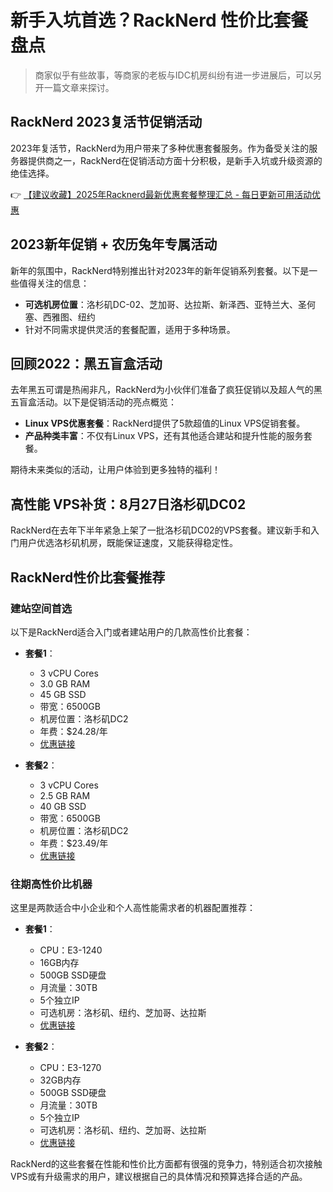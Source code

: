 # 新手入坑首选？RackNerd 性价比套餐盘点

> 商家似乎有些故事，等商家的老板与IDC机房纠纷有进一步进展后，可以另开一篇文章来探讨。

## RackNerd 2023复活节促销活动

2023年复活节，RackNerd为用户带来了多种优惠套餐服务。作为备受关注的服务器提供商之一，RackNerd在促销活动方面十分积极，是新手入坑或升级资源的绝佳选择。

👉 [【建议收藏】2025年Racknerd最新优惠套餐整理汇总 - 每日更新可用活动优惠](https://bit.ly/Rack_Nerd)

## 2023新年促销 + 农历兔年专属活动

新年的氛围中，RackNerd特别推出针对2023年的新年促销系列套餐。以下是一些值得关注的信息：

- **可选机房位置**：洛杉矶DC-02、芝加哥、达拉斯、新泽西、亚特兰大、圣何塞、西雅图、纽约
- 针对不同需求提供灵活的套餐配置，适用于多种场景。

## 回顾2022：黑五盲盒活动

去年黑五可谓是热闹非凡，RackNerd为小伙伴们准备了疯狂促销以及超人气的黑五盲盒活动。以下是促销活动的亮点概览：

- **Linux VPS优惠套餐**：RackNerd提供了5款超值的Linux VPS促销套餐。
- **产品种类丰富**：不仅有Linux VPS，还有其他适合建站和提升性能的服务套餐。

期待未来类似的活动，让用户体验到更多独特的福利！

## 高性能 VPS补货：8月27日洛杉矶DC02

RackNerd在去年下半年紧急上架了一批洛杉矶DC02的VPS套餐。建议新手和入门用户优选洛杉矶机房，既能保证速度，又能获得稳定性。

## RackNerd性价比套餐推荐

### 建站空间首选

以下是RackNerd适合入门或者建站用户的几款高性价比套餐：

- **套餐1**：
  - 3 vCPU Cores
  - 3.0 GB RAM
  - 45 GB SSD
  - 带宽：6500GB
  - 机房位置：洛杉矶DC2
  - 年费：$24.28/年
  - [优惠链接](https://bit.ly/Rack_Nerd)

- **套餐2**：
  - 3 vCPU Cores
  - 2.5 GB RAM
  - 40 GB SSD
  - 带宽：6500GB
  - 机房位置：洛杉矶DC2
  - 年费：$23.49/年
  - [优惠链接](https://bit.ly/Rack_Nerd)

### 往期高性价比机器

这里是两款适合中小企业和个人高性能需求者的机器配置推荐：

- **套餐1**：
  - CPU：E3-1240
  - 16GB内存
  - 500GB SSD硬盘
  - 月流量：30TB
  - 5个独立IP
  - 可选机房：洛杉矶、纽约、芝加哥、达拉斯
  - [优惠链接](https://bit.ly/Rack_Nerd)

- **套餐2**：
  - CPU：E3-1270
  - 32GB内存
  - 500GB SSD硬盘
  - 月流量：30TB
  - 5个独立IP
  - 可选机房：洛杉矶、纽约、芝加哥、达拉斯
  - [优惠链接](https://bit.ly/Rack_Nerd)

RackNerd的这些套餐在性能和性价比方面都有很强的竞争力，特别适合初次接触VPS或有升级需求的用户，建议根据自己的具体情况和预算选择合适的产品。